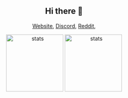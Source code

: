 <h2 align="center">Hi there 👋</h2>
<p align="center">
<a href="https://raksix.wtf" target="_blank">Website</a>,
<a href="https://discord.gg/N9nQrhTNNh" target="_blank">Discord</a>,
<a href="https://www.reddit.com/user/Raksixs" target="_blank">Reddit</a>,
</p>
<p align="center">
<img src="https://github-readme-stats.vercel.app/api?username=Raskix&show_icons=true&theme=tokyonight" width="%100" height="150px" alt="stats" />
<img src="https://github-readme-stats.vercel.app/api/top-langs/?username=Raksix&layout=compact&theme=tokyonight" width="%100" height="150px" alt="stats" />
</p>
